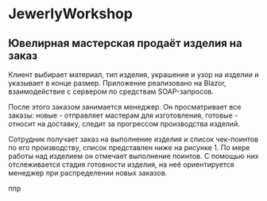 # JewerlyWorkshop

<h2>Ювелирная мастерская продаёт изделия на заказ</h2>

Клиент выбирает материал, тип изделия, украшение и узор на изделии и указывает в конце размер. Приложение реализовано на Blazor, взаимодействие с сервером по средствам SOAP-запросов. 

После этого заказом занимается менеджер. Он просматривает все заказы: новые - отправляет мастерам для изготовления, готовые - относит на доставку, следит за прогрессом производства изделий.

Сотрудник получает заказ на выполнение изделия и список чек-поинтов по его производству, список представлен ниже на рисунке 1. По мере работы над изделием он отмечает выполнение поинтов. С помощью них отслеживается стадия готовности изделия, на неё ориентируется менеджер при распределении новых заказов.
<div style="align:center;"> </div>
ппр